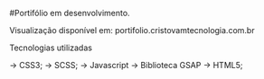 #Portifólio em desenvolvimento.

Visualização disponível em:   portifolio.cristovamtecnologia.com.br


Tecnologias utilizadas

→ CSS3;
→ SCSS;
→ Javascript 
→ Biblioteca GSAP 
→ HTML5;
